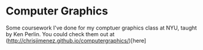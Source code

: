Computer Graphics
==========

Some coursework I've done for my comptuer graphics class at NYU, taught by Ken Perlin. You could check them out at (http://chrisjimenez.github.io/computergraphics/)[here]
